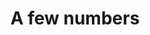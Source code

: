 ---
title: "A few numbers"
bg_image: "images/backgrounds/funfact-bg.jpg"
funfacts:

  
# funfacts item loop
- name : "STUDENT MEMBERS"
  image : "images/icons/students.png"
  count : "60"
  
# funfacts item loop
- name : "Phd. Professors"
  image : "images/icons/prof.png"
  count : "3"

# funfacts item loop
- name : "Partners & sponsors"
  image : "images/icons/partner.png"
  count : "6"

# funfacts item loop
- name : "PROJECTS"
  image : "images/icons/project.png"
  count : "4"


# custom style
custom_class: "" 
custom_attributes: "" 
custom_css: ""
---